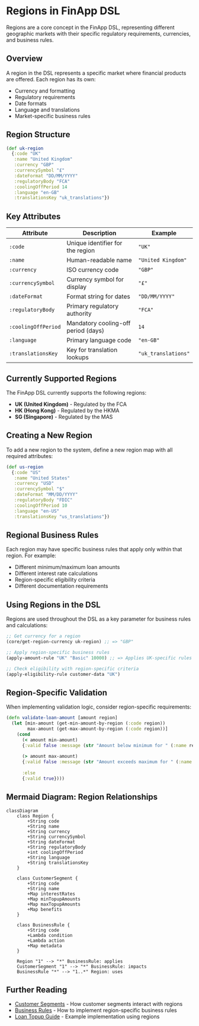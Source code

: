 # Regions in FinApp DSL

Regions are a core concept in the FinApp DSL, representing different geographic markets with their specific regulatory requirements, currencies, and business rules.

## Overview

A region in the DSL represents a specific market where financial products are offered. Each region has its own:

- Currency and formatting
- Regulatory requirements
- Date formats
- Language and translations
- Market-specific business rules

## Region Structure

```clojure
(def uk-region
  {:code "UK" 
   :name "United Kingdom"
   :currency "GBP"
   :currencySymbol "£"
   :dateFormat "DD/MM/YYYY"
   :regulatoryBody "FCA"
   :coolingOffPeriod 14
   :language "en-GB"
   :translationsKey "uk_translations"})
```

## Key Attributes

| Attribute | Description | Example |
|-----------|-------------|---------|
| `:code` | Unique identifier for the region | `"UK"` |
| `:name` | Human-readable name | `"United Kingdom"` |
| `:currency` | ISO currency code | `"GBP"` |
| `:currencySymbol` | Currency symbol for display | `"£"` |
| `:dateFormat` | Format string for dates | `"DD/MM/YYYY"` |
| `:regulatoryBody` | Primary regulatory authority | `"FCA"` |
| `:coolingOffPeriod` | Mandatory cooling-off period (days) | `14` |
| `:language` | Primary language code | `"en-GB"` |
| `:translationsKey` | Key for translation lookups | `"uk_translations"` |

## Currently Supported Regions

The FinApp DSL currently supports the following regions:

- **UK (United Kingdom)** - Regulated by the FCA
- **HK (Hong Kong)** - Regulated by the HKMA
- **SG (Singapore)** - Regulated by the MAS

## Creating a New Region

To add a new region to the system, define a new region map with all required attributes:

```clojure
(def us-region
  {:code "US" 
   :name "United States"
   :currency "USD"
   :currencySymbol "$"
   :dateFormat "MM/DD/YYYY"
   :regulatoryBody "FDIC"
   :coolingOffPeriod 10
   :language "en-US"
   :translationsKey "us_translations"})
```

## Regional Business Rules

Each region may have specific business rules that apply only within that region. For example:

- Different minimum/maximum loan amounts
- Different interest rate calculations
- Region-specific eligibility criteria
- Different documentation requirements

## Using Regions in the DSL

Regions are used throughout the DSL as a key parameter for business rules and calculations:

```clojure
;; Get currency for a region
(core/get-region-currency uk-region) ;; => "GBP"

;; Apply region-specific business rules
(apply-amount-rule "UK" "Basic" 10000) ;; => Applies UK-specific rules

;; Check eligibility with region-specific criteria
(apply-eligibility-rule customer-data "UK")
```

## Region-Specific Validation

When implementing validation logic, consider region-specific requirements:

```clojure
(defn validate-loan-amount [amount region]
  (let [min-amount (get-min-amount-by-region (:code region))
        max-amount (get-max-amount-by-region (:code region))]
    (cond
      (< amount min-amount) 
      {:valid false :message (str "Amount below minimum for " (:name region))}
      
      (> amount max-amount) 
      {:valid false :message (str "Amount exceeds maximum for " (:name region))}
      
      :else 
      {:valid true})))
```

## Mermaid Diagram: Region Relationships

```mermaid
classDiagram
    class Region {
        +String code
        +String name
        +String currency
        +String currencySymbol
        +String dateFormat
        +String regulatoryBody
        +int coolingOffPeriod
        +String language
        +String translationsKey
    }
    
    class CustomerSegment {
        +String code
        +String name
        +Map interestRates
        +Map minTopupAmounts
        +Map maxTopupAmounts
        +Map benefits
    }
    
    class BusinessRule {
        +String code
        +Lambda condition
        +Lambda action
        +Map metadata
    }
    
    Region "1" --> "*" BusinessRule: applies
    CustomerSegment "1" --> "*" BusinessRule: impacts
    BusinessRule "*" --> "1..*" Region: uses
```

## Further Reading

- [Customer Segments](segments.md) - How customer segments interact with regions
- [Business Rules](business_rules.md) - How to implement region-specific business rules
- [Loan Topup Guide](../guides/loan_topup.md) - Example implementation using regions 